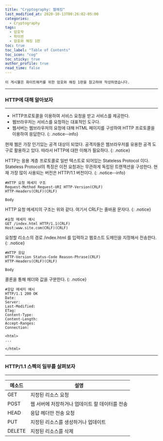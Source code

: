 ```yaml
---
title: "Cryptography: 웹해킹"
last_modified_at: 2020-10-13T00:26:02-05:00
categories:
  - Cryptography
tags:
  - 암호학
  - 파이썬
  - 암호와 해킹 1판
toc: true 
toc_label: "Table of Contents"
toc_icon: "cog"
toc_sticky: true 
author_profile: true 
read_time: false 
---
```


`이 게시물은 화이트해커를 위한 암호와 해킹 1판을 참고하여 작성하였습니다.`

---
### HTTP에 대해 알아보자
---

* HTTP프로토콜을 이용하여 서비스 요청을 받고 서비스를 제공한다.
* 웹브라우저는 서비스를 요청하는 대표적인 도구다.
* 웹서버는 웹브라우저의 요청에 대해 HTML 페이지를 구성하여 HTTP 프로토콜을 이용하여 응답한다.
{: .notice--info}

현재 웹은 가장 인기있는 공격 대상이 되었다. 공격자들은 웹브라우저를 유용한 공격 도구로 활용하고 있다. 따라서 HTTP에 대한 이해가 필요하다.
{: .notice}


HTTP는 응용 계층 프로토콜로 일반 텍스트로 되어있는 Stateless Protocol 이다. Stateless Protocol의 특징은 이전 요청과는 무관하게 독립된 트랜잭션을 구성한다.
현재 가장 많이 사용되는 버전은 HTTP/1.1 버전이다.
{: .notice--info}

```
#HTTP 요청 메세지 구조
Request-Method Request-URI HTTP-Version(CRLF)
HTTP-Headers(CRLF)(CRLF)

Body
```

HTTP 요청 메세지의 구조는 위와 같다. 여기서 CRLF는 줄바꿈 문자다.
{: .notice}

```
#요청 메세지 예시
GET /index.html HTTP/1.1(CRLF)
Host:www.site.com(CRLF)(CRLF)
```

요청할 리소스의 경로 /index.html 를 입력하고 웹호스트 도메인을 지정해서 전송한다.
{: .notice}

```
#HTTP 응답
HTTP-Version Status-Code Reason-Phrase(CRLF)
HTTP-Headers(CRLF)(CRLF)

Body
```

콜론을 통해 헤더와 값을 구분한다.
{: .notice}

```
#응답 메세지 예시
HTTP/1.1 200 OK
Date:
Server:
Last-Modified:
ETag:
Content-Type:
Content-Length:
Accept-Ranges:
Connection:

<html>
...

</html>
```

---
### HTTP/1.1 스펙의 일부를 살펴보자
---

| 메소드 | 설명 |  
| ---- | ----------------------------- |  
| GET | 지정된 리소스 요청 |
| POST | 웹 서버에 저장하거나 업데이트 할 데이터를 전송 |
| HEAD | 응답 헤더만 전송 요청 |
| PUT | 지정된 리소스를 생성하거나 업데이트 |
| DELETE | 지정된 리소스를 삭제 |























